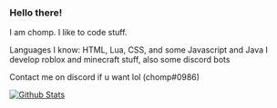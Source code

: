 ### Hello there!

I am chomp. I like to code stuff.

Languages I know: HTML, Lua, CSS, and some Javascript and Java
I develop roblox and minecraft stuff, also some discord bots

Contact me on discord if u want lol (chomp#0986)

[![Github Stats](https://github-readme-stats.vercel.app/api?username=ChompChompDead)](https://github.com/anuraghazra/github-readme-stats)

